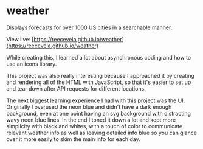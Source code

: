 # weather
Displays forecasts for over 1000 US cities in a searchable manner.

View live: [https://reecevela.github.io/weather](https://reecevela.github.io/weather)

While creating this, I learned a lot about asynchronous coding and how to use an icons library.

This project was also really interesting because I approached it by creating and rendering all of the HTML with JavaScript, so that it's easier to set up and tear down after API requests for different locations.

The next biggest learning experience I had with this project was the UI. Originally I overused the neon blue and didn't have a dark enough background, even at one point having an svg background with distracting wavy neon blue lines. In the end I toned it down a lot and kept more simplicity with black and whites, with a touch of color to communicate relevant weather info as well as leaving detailed info blue so you can glance over it more easily to skim the main info for each day.
